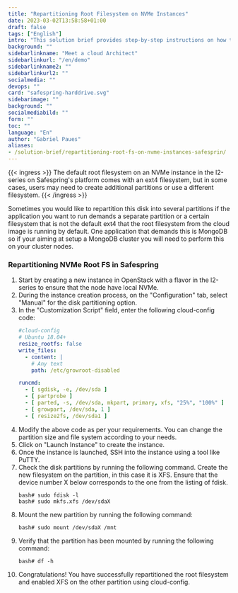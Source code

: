 ```yaml
---
title: "Repartitioning Root Filesystem on NVMe Instances"
date: 2023-03-02T13:58:58+01:00
draft: false
tags: ["English"]
intro: "This solution brief provides step-by-step instructions on how to repartition the root filesystem on an NVMe instance in the l2-series on Safespring's platform."
background: ""
sidebarlinkname: "Meet a cloud Architect"
sidebarlinkurl: "/en/demo"
sidebarlinkname2: ""
sidebarlinkurl2: ""
socialmedia: ""
devops: ""
card: "safespring-harddrive.svg"
sidebarimage: ""
background: ""
socialmediabild: ""
form: ""
toc: ""
language: "En"
author: "Gabriel Paues"
aliases:
- /solution-brief/repartitioning-root-fs-on-nvme-instances-safesprin/
---
```


{{< ingress >}}
The default root filesystem on an NVMe instance in the l2-series on Safespring's platform comes with an ext4 filesystem, but in some cases, users may need to create additional partitions or use a different filesystem.
{{< /ingress >}}

Sometimes you would like to repartition this disk into several partitions  if the application you want to run demands a separate partition or a certain filesystem that is not the default ext4 that the root filesystem from the cloud image is running by default. One application that demands this is MongoDB so if your aiming at setup a MongoDB cluster you will need to perform this on your cluster nodes.

### Repartitioning NVMe Root FS in Safespring
1. Start by creating a new instance in OpenStack with a flavor in the l2-series to ensure that the node have local NVMe.
2. During the instance creation process, on the "Configuration" tab, select "Manual" for the disk partitioning option.
3. In the "Customization Script" field, enter the following cloud-config code: 
	```yaml
	#cloud-config
	# Ubuntu 18.04+
	resize_rootfs: false
	write_files:
	  - content: |
	    # Any text
	    path: /etc/growroot-disabled

	runcmd:
	  - [ sgdisk, -e, /dev/sda ]
	  - [ partprobe ]
	  - [ parted, -s, /dev/sda, mkpart, primary, xfs, "25%", "100%" ]
	  - [ growpart, /dev/sda, 1 ] 
	  - [ resize2fs, /dev/sda1 ]
	```
4. Modify the above code as per your requirements. You can change the partition size and file system according to your needs.
5. Click on "Launch Instance" to create the instance.
6. Once the instance is launched, SSH into the instance using a tool like PuTTY.
7. Check the disk partitions by running the following command. Create the new filesystem on the partition, in this case it is XFS. Ensure that the device number X below corresponds to the one from the listing of fdisk.
	```shell
	bash# sudo fdisk -l
	bash# sudo mkfs.xfs /dev/sdaX 
	```
8. Mount the new partition by running the following command:  
	```shell
	bash# sudo mount /dev/sdaX /mnt
	```
9. Verify that the partition has been mounted by running the following command:  
	```shell
	bash# df -h
	```
10. Congratulations! You have successfully repartitioned the root filesystem and enabled XFS on the other partition using cloud-config.